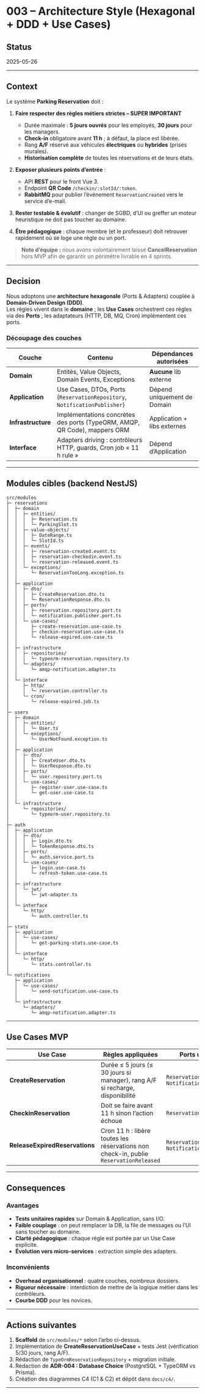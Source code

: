 # 003 – Architecture Style (Hexagonal + DDD + Use Cases)

## Status  
2025-05-26

---

## Context  
Le système **Parking Reservation** doit :

1. **Faire respecter des règles métiers strictes – SUPER IMPORTANT**  
   - Durée maximale : **5 jours ouvrés** pour les employés, **30 jours** pour les managers.  
   - **Check-in** obligatoire avant **11 h** ; à défaut, la place est libérée.  
   - Rang **A/F** réservé aux véhicules **électriques** ou **hybrides** (prises murales).  
   - **Historisation complète** de toutes les réservations et de leurs états.

2. **Exposer plusieurs points d’entrée** :  
   - API **REST** pour le front Vue 3.  
   - Endpoint **QR Code** `/checkin/:slotId/:token`.  
   - **RabbitMQ** pour publier l’événement `ReservationCreated` vers le service d’e-mail.

3. **Rester testable & évolutif** : changer de SGBD, d’UI ou greffer un moteur heuristique ne doit pas toucher au domaine.

4. **Être pédagogique** : chaque membre (et le professeur) doit retrouver rapidement où se loge une règle ou un port.

> **Note d’équipe :** nous avons volontairement laissé **CancelReservation** hors MVP afin de garantir un périmètre livrable en 4 sprints.

---

## Decision  
Nous adoptons une **architecture hexagonale** (Ports & Adapters) couplée à **Domain-Driven Design (DDD)**.  
Les règles vivent dans le **domaine** ; les **Use Cases** orchestrent ces règles via des **Ports** ; les adaptateurs (HTTP, DB, MQ, Cron) implémentent ces ports.

### Découpage des couches

| Couche             | Contenu                                                                           | Dépendances autorisées         |
|--------------------|-----------------------------------------------------------------------------------|--------------------------------|
| **Domain**         | Entités, Value Objects, Domain Events, Exceptions                                 | **Aucune** lib externe         |
| **Application**    | Use Cases, DTOs, Ports (`ReservationRepository`, `NotificationPublisher`)         | Dépend uniquement de Domain    |
| **Infrastructure** | Implémentations concrètes des ports (TypeORM, AMQP, QR Code), mappers ORM         | Application + libs externes    |
| **Interface**      | Adapters driving : contrôleurs HTTP, guards, Cron job « 11 h rule »                | Dépend d’Application           |

---

## Modules cibles (backend NestJS)


```
src/modules
├─ reservations
│  ├─ domain
│  │  ├─ entities/
│  │  │  ├─ Reservation.ts
│  │  │  └─ ParkingSlot.ts
│  │  ├─ value-objects/
│  │  │  ├─ DateRange.ts
│  │  │  └─ SlotId.ts
│  │  ├─ events/
│  │  │  ├─ reservation-created.event.ts
│  │  │  ├─ reservation-checkedin.event.ts
│  │  │  └─ reservation-released.event.ts
│  │  └─ exceptions/
│  │     └─ ReservationTooLong.exception.ts
│  │
│  ├─ application
│  │  ├─ dto/
│  │  │  ├─ CreateReservation.dto.ts
│  │  │  └─ ReservationResponse.dto.ts
│  │  ├─ ports/
│  │  │  ├─ reservation.repository.port.ts
│  │  │  └─ notification.publisher.port.ts
│  │  └─ use-cases/
│  │     ├─ create-reservation.use-case.ts
│  │     ├─ checkin-reservation.use-case.ts
│  │     └─ release-expired.use-case.ts
│  │
│  ├─ infrastructure
│  │  ├─ repositories/
│  │  │  └─ typeorm-reservation.repository.ts
│  │  └─ adapters/
│  │     └─ amqp-notification.adapter.ts
│  │
│  └─ interface
│     ├─ http/
│     │  └─ reservation.controller.ts
│     └─ cron/
│        └─ release-expired.job.ts
│
├─ users
│  ├─ domain
│  │  ├─ entities/
│  │  │  └─ User.ts
│  │  └─ exceptions/
│  │     └─ UserNotFound.exception.ts
│  │
│  ├─ application
│  │  ├─ dto/
│  │  │  ├─ CreateUser.dto.ts
│  │  │  └─ UserResponse.dto.ts
│  │  ├─ ports/
│  │  │  └─ user.repository.port.ts
│  │  └─ use-cases/
│  │     ├─ register-user.use-case.ts
│  │     └─ get-user.use-case.ts
│  │
│  └─ infrastructure
│     └─ repositories/
│        └─ typeorm-user.repository.ts
│
├─ auth
│  ├─ application
│  │  ├─ dto/
│  │  │  ├─ Login.dto.ts
│  │  │  └─ TokenResponse.dto.ts
│  │  ├─ ports/
│  │  │  └─ auth.service.port.ts
│  │  └─ use-cases/
│  │     ├─ login.use-case.ts
│  │     └─ refresh-token.use-case.ts
│  │
│  ├─ infrastructure
│  │  └─ jwt/
│  │     └─ jwt-adapter.ts
│  │
│  └─ interface
│     └─ http/
│        └─ auth.controller.ts
│
├─ stats
│  ├─ application
│  │  └─ use-cases/
│  │     └─ get-parking-stats.use-case.ts
│  │
│  └─ interface
│     └─ http/
│        └─ stats.controller.ts
│
└─ notifications
   ├─ application
   │  └─ use-cases/
   │     └─ send-notification.use-case.ts
   │
   └─ infrastructure
      └─ adapters/
         └─ amqp-notification.adapter.ts
```

---

## Use Cases MVP

| Use Case                    | Règles appliquées                                                           | Ports utilisés                           |
|-----------------------------|------------------------------------------------------------------------------|------------------------------------------|
| **CreateReservation**       | Durée ≤ 5 jours (≤ 30 jours si manager), rang A/F si recharge, disponibilité  | `ReservationRepository`<br>`NotificationPublisher` |
| **CheckinReservation**      | Doit se faire avant 11 h sinon l’action échoue                                | `ReservationRepository`                  |
| **ReleaseExpiredReservations** | Cron 11 h : libère toutes les réservations non check-in, publie `ReservationReleased` | `ReservationRepository`<br>`NotificationPublisher` |

---

## Consequences

### Avantages
- **Tests unitaires rapides** sur Domain & Application, sans I/O.  
- **Faible couplage** : on peut remplacer la DB, la file de messages ou l’UI sans toucher au domaine.  
- **Clarté pédagogique** : chaque règle est portée par un Use Case explicite.  
- **Évolution vers micro-services** : extraction simple des adapters.

### Inconvénients
- **Overhead organisationnel** : quatre couches, nombreux dossiers.  
- **Rigueur nécessaire** : interdiction de mettre de la logique métier dans les contrôleurs.  
- **Courbe DDD** pour les novices.

---

## Actions suivantes
1. **Scaffold** de `src/modules/*` selon l’arbo ci-dessus.  
2. Implémentation de **CreateReservationUseCase** + tests Jest (vérification 5/30 jours, rang A/F).  
3. Rédaction de `TypeOrmReservationRepository` + migration initiale.  
4. Rédaction de **ADR-004 : Database Choice** (PostgreSQL + TypeORM vs Prisma).  
5. Création des diagrammes C4 (C1 & C2) et dépôt dans `docs/c4/`.

---